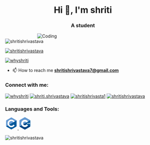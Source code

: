 
<h1 align="center">Hi 👋, I'm shriti</h1>
<h3 align="center">A student</h3>
<img align="right" alt="Coding" width="400" src="https://encrypted-tbn0.gstatic.com/images?q=tbn:ANd9GcTz49pzG7CLExHaaewN5QE9HJHvxJGAlW2ZMw&usqp=CAU">



<p align="left"> <img src="https://komarev.com/ghpvc/?username=shritishrivastava&label=Profile%20views&color=0e75b6&style=flat" alt="shritishrivastava" /> </p>

<p align="left"> <a href="https://github.com/ryo-ma/github-profile-trophy"><img src="https://github-profile-trophy.vercel.app/?username=shritishrivastava" alt="shritishrivastava" /></a> </p>

<p align="left"> <a href="https://twitter.com/whyshriti" target="blank"><img src="https://img.shields.io/twitter/follow/whyshriti?logo=twitter&style=for-the-badge" alt="whyshriti" /></a> </p>

- 📫 How to reach me **shritishrivastava7@gmail.com**

<h3 align="left">Connect with me:</h3>
<p align="left">
<a href="https://twitter.com/whyshriti" target="blank"><img align="center" src="https://raw.githubusercontent.com/rahuldkjain/github-profile-readme-generator/master/src/images/icons/Social/twitter.svg" alt="whyshriti" height="30" width="40" /></a>
<a href="https://instagram.com/shriti.shrivastava" target="blank"><img align="center" src="https://raw.githubusercontent.com/rahuldkjain/github-profile-readme-generator/master/src/images/icons/Social/instagram.svg" alt="shriti.shrivastava" height="30" width="40" /></a>
<a href="https://www.hackerrank.com/shritishrivasta1" target="blank"><img align="center" src="https://raw.githubusercontent.com/rahuldkjain/github-profile-readme-generator/master/src/images/icons/Social/hackerrank.svg" alt="shritishrivasta1" height="30" width="40" /></a>
<a href="https://www.leetcode.com/shritishrivastava" target="blank"><img align="center" src="https://raw.githubusercontent.com/rahuldkjain/github-profile-readme-generator/master/src/images/icons/Social/leet-code.svg" alt="shritishrivastava" height="30" width="40" /></a>
</p>

<h3 align="left">Languages and Tools:</h3>
<p align="left"> <a href="https://www.cprogramming.com/" target="_blank" rel="noreferrer"> <img src="https://raw.githubusercontent.com/devicons/devicon/master/icons/c/c-original.svg" alt="c" width="40" height="40"/> </a> <a href="https://www.w3schools.com/cpp/" target="_blank" rel="noreferrer"> <img src="https://raw.githubusercontent.com/devicons/devicon/master/icons/cplusplus/cplusplus-original.svg" alt="cplusplus" width="40" height="40"/> </a> </p>

<p><img align="center" src="https://github-readme-streak-stats.herokuapp.com/?user=shritishrivastava&" alt="shritishrivastava" /></p>
